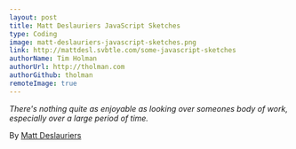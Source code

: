```yaml
---
layout: post
title: Matt Deslauriers JavaScript Sketches
type: Coding
image: matt-deslauriers-javascript-sketches.png
link: http://mattdesl.svbtle.com/some-javascript-sketches
authorName: Tim Holman
authorUrl: http://tholman.com
authorGithub: tholman
remoteImage: true
---
```


_There's nothing quite as enjoyable as looking over someones body of work, especially over a large period of time._

By [Matt Deslauriers](http://mattdesl.svbtle.com)
